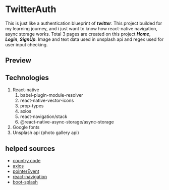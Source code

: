 # TwitterAuth 
This is just like a authentication blueprint of ***twitter***. This project builded for my learning journey, and i just want to know how react-native navigation, async storage works. Total 3 pages are created on this project ***Home***, ***Login***, ***SignUp***. Image and text data used in unsplash api and regex used for user input checking.
## Preview


## Technologies
1. React-native
   1. babel-plugin-module-resolver 
   2. react-native-vector-icons
   3. prop-types
   4. axios
   5. react-navigation/stack
   6. @react-native-async-storage/async-storage
2. Google fonts
3. Unsplash api (photo gallery api)

## helped sources
- [country code](https://www.naroju.com/create-your-own-phone-number-input-in-react-native/)
- [axios](https://blog.logrocket.com/using-axios-react-native-manage-api-requests/)
- [pointerEvent](https://blog.logrocket.com/using-pointerevents-react-native/)
- [react-navigation](https://reactnavigation.org/docs/stack-navigator/)
- [boot-splash](https://github.com/zoontek/react-native-bootsplash)
